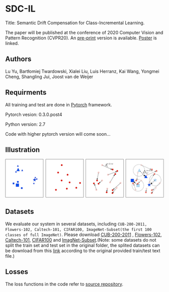 # SDC-IL
Title: Semantic Drift Compensation for Class-Incremental Learning.

The paper will be published at the conference of 2020 Computer Vision and Pattern Recognition (CVPR20). An [pre-print](https://arxiv.org/pdf/2004.00440.pdf) version is available. [Poster](./6105-poster.pdf) is linked.

## Authors
Lu Yu, Bartłomiej Twardowski, Xialei Liu, Luis Herranz, Kai Wang, Yongmei Cheng, Shangling Jui, Joost van de Weijer

## Requirments
All training and test are done in [Pytorch](https://pytorch.org/) framework.

Pytorch vesion: 0.3.0.post4

Python version: 2.7

Code with higher pytorch version will come soon...

## Illustration
![figure](./SDC.png)

## Datasets
We evaluate our system in several datasets, including ```CUB-200-2011, Flowers-102, Caltech-101, CIFAR100, ImageNet-Subset(the first 100 classes of full ImageNet)```.
Please download [CUB-200-2011](http://www.vision.caltech.edu/visipedia/CUB-200-2011.html) , [Flowers-102](https://www.robots.ox.ac.uk/~vgg/data/flowers/102/), [Caltech-101](http://www.vision.caltech.edu/Image_Datasets/Caltech101/), [CIFAR100](https://www.cs.toronto.edu/~kriz/cifar.html) and [ImagNet-Subset](http://www.image-net.org).(Note: some datasets do not split the train set and test set in the original folder, the splited datasets can be download from this [link](https://drive.google.com/open?id=1sjJTCbVriYSbntQfGMQUJH7y2D_UogT2) according to the original provided train/test text file.) 

## Losses
The loss functions in the code refer to [source repository](https://github.com/bnu-wangxun/Deep_Metric).
